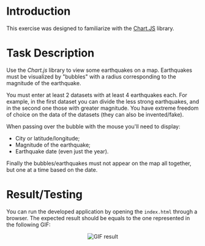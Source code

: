 # Introduction
This exercise was designed to familiarize with the [Chart.JS](https://www.chartjs.org/) library. 

# Task Description
Use the *Chart.js* library to view some earthquakes on a map. Earthquakes must be visualized by "bubbles" with a radius corresponding to the magnitude of the earthquake.

You must enter at least 2 datasets with at least 4 earthquakes each. For example, in the first dataset you can divide the less strong earthquakes, and in the second one those with greater magnitude. You have extreme freedom of choice on the data of the datasets (they can also be invented/fake).

When passing over the bubble with the mouse you'll need to display:
* City or latitude/longitude;
* Magnitude of the earthquake;
* Earthquake date (even just the year).

Finally the bubbles/earthquakes must not appear on the map all together, but one at a time based on the date.

# Result/Testing
You can run the developed application by opening the `index.html` through a browser. The expected result should be equals to the one represented in the following GIF:

<p align="center">
  <img src="https://github.com/FabioDainese/Languages_for_Web_and_Networking_Applications/blob/master/ChartJS/Images/result.gif" alt="GIF result">
</p>
